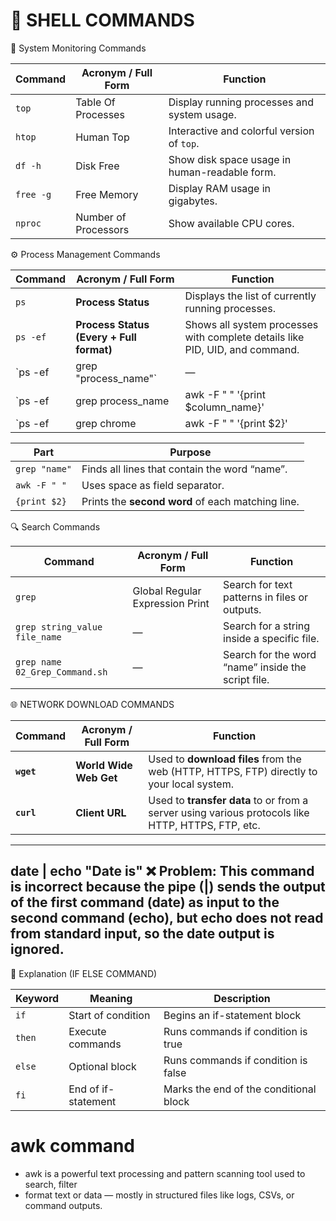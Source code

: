 # 🧠 SHELL COMMANDS

🧮 System Monitoring Commands

| Command   | Acronym / Full Form  | Function                                      |
| --------- | -------------------- | --------------------------------------------- |
| `top`     | Table Of Processes   | Display running processes and system usage.   |
| `htop`    | Human Top            | Interactive and colorful version of `top`.    |
| `df -h`   | Disk Free            | Show disk space usage in human-readable form. |
| `free -g` | Free Memory          | Display RAM usage in gigabytes.               |
| `nproc`   | Number of Processors | Show available CPU cores.                     |


⚙️ Process Management Commands

| Command                                                            | Acronym / Full Form                      | Function                                                                   |
| ----------------------------------------------------------------| ---------------------------------------- | ----------------------------------------------------------------------------- |
| `ps`                                                            | **Process Status**                       | Displays the list of currently running processes.                             |
| `ps -ef`                                                        | **Process Status (Every + Full format)** | Shows all system processes with complete details like PID, UID, and command.  |
| `ps -ef | grep "process_name"`                                  | —                                        | Filters and displays processes that match a specific name.                    |
| `ps -ef | grep process_name | awk -F " " '{print $column_name}' | —                                        | Extracts a specific column (like PID or user) from the filtered process list. |
| `ps -ef | grep chrome | awk -F " " '{print $2}'                 | —                                        | Prints the **Process ID (PID)** of all Chrome processes.                      |


| Part          | Purpose                                           |
| ------------- | ------------------------------------------------- |
| `grep "name"` | Finds all lines that contain the word “name”.     |
| `awk -F " "`  | Uses space as field separator.                    |
| `{print $2}`  | Prints the **second word** of each matching line. |


🔍 Search Commands

| Command                        | Acronym / Full Form             | Function                                           |
| ------------------------------ | ------------------------------- | -------------------------------------------------- |
| `grep`                         | Global Regular Expression Print | Search for text patterns in files or outputs.      |
| `grep string_value file_name`  | —                               | Search for a string inside a specific file.        |
| `grep name 02_Grep_Command.sh` | —                               | Search for the word “name” inside the script file. |


🌐 NETWORK DOWNLOAD COMMANDS

| Command    | Acronym / Full Form    | Function                                                                                          |
| ---------- | ---------------------- | ------------------------------------------------------------------------------------------------- |
| **`wget`** | **World Wide Web Get** | Used to **download files** from the web (HTTP, HTTPS, FTP) directly to your local system.         |
| **`curl`** | **Client URL**         | Used to **transfer data** to or from a server using various protocols like HTTP, HTTPS, FTP, etc. |


----------------------
date | echo "Date is"
❌ Problem:
This command is incorrect because the pipe (|) sends the output of the first command (date) as input
to the second command (echo), but echo does not read from standard input, so the date output is ignored.
--------------------------------------------------------------------------------------------------------


🧠 Explanation (IF ELSE COMMAND)

| Keyword | Meaning             | Description                            |
| ------- | ------------------- | -------------------------------------- |
| `if`    | Start of condition  | Begins an if-statement block           |
| `then`  | Execute commands    | Runs commands if condition is true     |
| `else`  | Optional block      | Runs commands if condition is false    |
| `fi`    | End of if-statement | Marks the end of the conditional block |


# awk command
- awk is a powerful text processing and pattern scanning tool used to search, filter
- format text or data — mostly in structured files like logs, CSVs, or command outputs.
